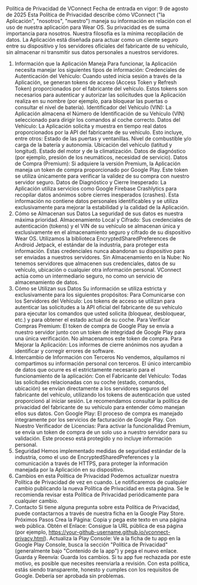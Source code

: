 Política de Privacidad de VConnect
Fecha de entrada en vigor: 9 de agosto de 2025
Esta Política de Privacidad describe cómo VConnect ("la Aplicación", "nosotros", "nuestro") maneja su información en relación con el uso de nuestra aplicación para Wear OS. Su privacidad es de suma importancia para nosotros.
Nuestra filosofía es la mínima recopilación de datos. La Aplicación está diseñada para actuar como un cliente seguro entre su dispositivo y los servidores oficiales del fabricante de su vehículo, sin almacenar ni transmitir sus datos personales a nuestros servidores.
1. Información que la Aplicación Maneja
Para funcionar, la Aplicación necesita manejar los siguientes tipos de información:
Credenciales de Autenticación del Vehículo: Cuando usted inicia sesión a través de la Aplicación, se generan tokens de acceso (Access Token y Refresh Token) proporcionados por el fabricante del vehículo. Estos tokens son necesarios para autenticar y autorizar las solicitudes que la Aplicación realiza en su nombre (por ejemplo, para bloquear las puertas o consultar el nivel de batería).
Identificador del Vehículo (VIN): La Aplicación almacena el Número de Identificación de su Vehículo (VIN) seleccionado para dirigir los comandos al coche correcto.
Datos del Vehículo: La Aplicación solicita y muestra en tiempo real datos proporcionados por la API del fabricante de su vehículo. Esto incluye, entre otros:
Estado de las puertas y ventanillas.
Nivel de combustible y/o carga de la batería y autonomía.
Ubicación del vehículo (latitud y longitud).
Estado del motor y de la climatización.
Datos de diagnóstico (por ejemplo, presión de los neumáticos, necesidad de servicio).
Datos de Compra (Premium): Si adquiere la versión Premium, la Aplicación maneja un token de compra proporcionado por Google Play. Este token se utiliza únicamente para verificar la validez de su compra con nuestro servidor seguro.
Datos de Diagnóstico y Cierre Inesperado: La Aplicación utiliza servicios como Google Firebase Crashlytics para recopilar datos anónimos sobre cierres inesperados (crashes). Esta información no contiene datos personales identificables y se utiliza exclusivamente para mejorar la estabilidad y la calidad de la Aplicación.
2. Cómo se Almacenan sus Datos
La seguridad de sus datos es nuestra máxima prioridad.
Almacenamiento Local y Cifrado: Sus credenciales de autenticación (tokens) y el VIN de su vehículo se almacenan única y exclusivamente en el almacenamiento seguro y cifrado de su dispositivo Wear OS. Utilizamos la biblioteca EncryptedSharedPreferences de Android Jetpack, el estándar de la industria, para proteger esta información. Estas credenciales nunca abandonan su dispositivo para ser enviadas a nuestros servidores.
Sin Almacenamiento en la Nube: No tenemos servidores que almacenen sus credenciales, datos de su vehículo, ubicación o cualquier otra información personal. VConnect actúa como un intermediario seguro, no como un servicio de almacenamiento de datos.
3. Cómo se Utilizan sus Datos
Su información se utiliza estricta y exclusivamente para los siguientes propósitos:
Para Comunicarse con los Servidores del Vehículo: Los tokens de acceso se utilizan para autenticar las solicitudes a la API oficial del fabricante de su vehículo para ejecutar los comandos que usted solicita (bloquear, desbloquear, etc.) y para obtener el estado actual de su coche.
Para Verificar Compras Premium: El token de compra de Google Play se envía a nuestro servidor junto con un token de integridad de Google Play para una única verificación. No almacenamos este token de compra.
Para Mejorar la Aplicación: Los informes de cierre anónimos nos ayudan a identificar y corregir errores de software.
4. Intercambio de Información con Terceros
No vendemos, alquilamos ni compartimos su información personal con terceros. El único intercambio de datos que ocurre es el estrictamente necesario para el funcionamiento de la aplicación:
Con el Fabricante del Vehículo: Todas las solicitudes relacionadas con su coche (estado, comandos, ubicación) se envían directamente a los servidores seguros del fabricante del vehículo, utilizando los tokens de autenticación que usted proporcionó al iniciar sesión. Le recomendamos consultar la política de privacidad del fabricante de su vehículo para entender cómo manejan ellos sus datos.
Con Google Play: El proceso de compra es manejado íntegramente por los servicios de facturación de Google Play.
Con Nuestro Verificador de Licencias: Para activar la funcionalidad Premium, se envía un token de compra de un solo uso a nuestro servidor para su validación. Este proceso está protegido y no incluye información personal.
5. Seguridad
Hemos implementado medidas de seguridad estándar de la industria, como el uso de EncryptedSharedPreferences y la comunicación a través de HTTPS, para proteger la información manejada por la Aplicación en su dispositivo.
6. Cambios en esta Política de Privacidad
Podemos actualizar nuestra Política de Privacidad de vez en cuando. Le notificaremos de cualquier cambio publicando la nueva Política de Privacidad en esta página. Se le recomienda revisar esta Política de Privacidad periódicamente para cualquier cambio.
7. Contacto
Si tiene alguna pregunta sobre esta Política de Privacidad, puede contactarnos a través de nuestra ficha en la Google Play Store.
Próximos Pasos
Crea la Página: Copia y pega este texto en una página web pública.
Obtén el Enlace: Consigue la URL pública de esa página (por ejemplo, https://your-github-username.github.io/vconnect-privacy.html).
Actualiza la Play Console: Ve a la ficha de tu app en la Google Play Console, busca la sección "Política de Privacidad" (generalmente bajo "Contenido de la app") y pega el nuevo enlace.
Guarda y Reenvía: Guarda los cambios. Si tu app fue rechazada por este motivo, es posible que necesites reenviarla a revisión.
Con esta política, estás siendo transparente, honesto y cumples con los requisitos de Google. Debería ser aprobada sin problemas.
